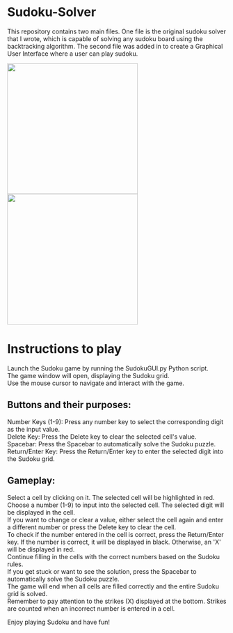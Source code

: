 # Sudoku-Solver
This repository contains two main files. One file is the original sudoku solver that I wrote, which is capable of solving any sudoku board using the backtracking algorithm. The second file was added in to create a Graphical User Interface where a user can play sudoku.
<!-- ![Sudoku1](https://github.com/DylanFinlay/Sudoku-project/assets/129635550/0af8fc2a-06b0-4027-9f1e-1f5e433b450b) 
![Sudoku2](https://github.com/DylanFinlay/Sudoku-project/assets/129635550/efdb4e8c-e450-466f-b0e9-2664a192e90d) -->

<img src="![Sudoku1](https://github.com/DylanFinlay/Sudoku-project/assets/129635550/0af8fc2a-06b0-4027-9f1e-1f5e433b450b)" width="300"/> <img src="![Sudoku2](https://github.com/DylanFinlay/Sudoku-project/assets/129635550/efdb4e8c-e450-466f-b0e9-2664a192e90d)" width="300"/>


# Instructions to play
Launch the Sudoku game by running the SudokuGUI.py Python script.  
The game window will open, displaying the Sudoku grid.  
Use the mouse cursor to navigate and interact with the game.

## Buttons and their purposes:

Number Keys (1-9): Press any number key to select the corresponding digit as the input value.  
Delete Key: Press the Delete key to clear the selected cell's value.  
Spacebar: Press the Spacebar to automatically solve the Sudoku puzzle.  
Return/Enter Key: Press the Return/Enter key to enter the selected digit into the Sudoku grid.

## Gameplay:

Select a cell by clicking on it. The selected cell will be highlighted in red.  
Choose a number (1-9) to input into the selected cell. The selected digit will be displayed in the cell.  
If you want to change or clear a value, either select the cell again and enter a different number or press the Delete key to clear the cell.  
To check if the number entered in the cell is correct, press the Return/Enter key. If the number is correct, it will be displayed in black. Otherwise, an 'X' will be displayed in red.  
Continue filling in the cells with the correct numbers based on the Sudoku rules.  
If you get stuck or want to see the solution, press the Spacebar to automatically solve the Sudoku puzzle.  
The game will end when all cells are filled correctly and the entire Sudoku grid is solved.  
Remember to pay attention to the strikes (X) displayed at the bottom. Strikes are counted when an incorrect number is entered in a cell.  

Enjoy playing Sudoku and have fun!





